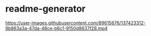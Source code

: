 # readme-generator

https://user-images.githubusercontent.com/89615676/137423312-9b863a3a-47da-48ce-b6c1-9150d8637f28.mp4

